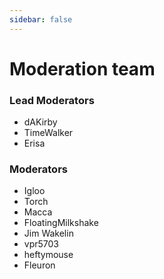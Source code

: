 ```yaml
---
sidebar: false
---
```


# Moderation team

### Lead Moderators

* dAKirby
* TimeWalker
* Erisa

### Moderators

* Igloo
* Torch
* Macca
* FloatingMilkshake
* Jim Wakelin
* vpr5703
* heftymouse
* Fleuron
